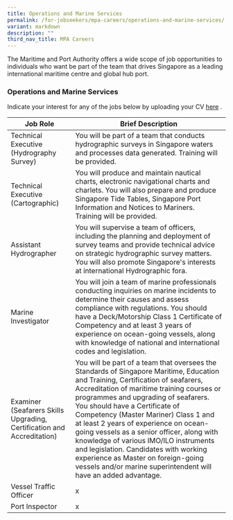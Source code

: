 ```yaml
---
title: Operations and Marine Services
permalink: /for-jobseekers/mpa-careers/operations-and-marine-services/
variant: markdown
description: ""
third_nav_title: MPA Careers
---
```

The Maritime and Port Authority offers a wide scope of job opportunities to individuals who want be part of the team that drives Singapore as a leading international maritime centre and global hub port.

### Operations and Marine Services
Indicate your interest for any of the jobs below by uploading your CV [here](forms.sg) .

|Job Role | Brief Description | 
| -------- | -------- | 
| Technical Executive (Hydrography Survey) | You will be part of a team that conducts hydrographic surveys in Singapore waters and processes data generated. Training will be provided. |
| Technical Executive (Cartographic) | You will produce and maintain nautical charts, electronic navigational charts and charlets. You will also prepare and produce Singapore Tide Tables, Singapore Port Information and Notices to Mariners. Training will be provided. | 
| Assistant Hydrographer | You will supervise a team of officers, including the planning and deployment of survey teams and provide technical advice on strategic hydrographic survey matters. You will also promote Singapore's interests at international Hydrographic fora. | 
| Marine Investigator | You will join a team of marine professionals conducting inquiries on marine incidents to determine their causes and assess compliance with regulations. You should have a Deck/Motorship Class 1 Certificate of Competency and at least 3 years of experience on ocean-going vessels, along with knowledge of national and international codes and legislation. | 
| Examiner (Seafarers Skills Upgrading, Certification and Accreditation) | You will be part of a team that oversees the Standards of Singapore Maritime, Education and Training, Certification of seafarers, Accreditation of maritime training courses or programmes and upgrading of seafarers. You should have a Certificate of Competency (Master Mariner) Class 1 and at least 2 years of experience on ocean-going vessels as a senior officer, along with knowledge of various IMO/ILO instruments and legislation. Candidates with working experience as Master on foreign-going vessels and/or marine superintendent will have an added advantage. | 
| Vessel Traffic Officer | x | 
| Port Inspector | x | 